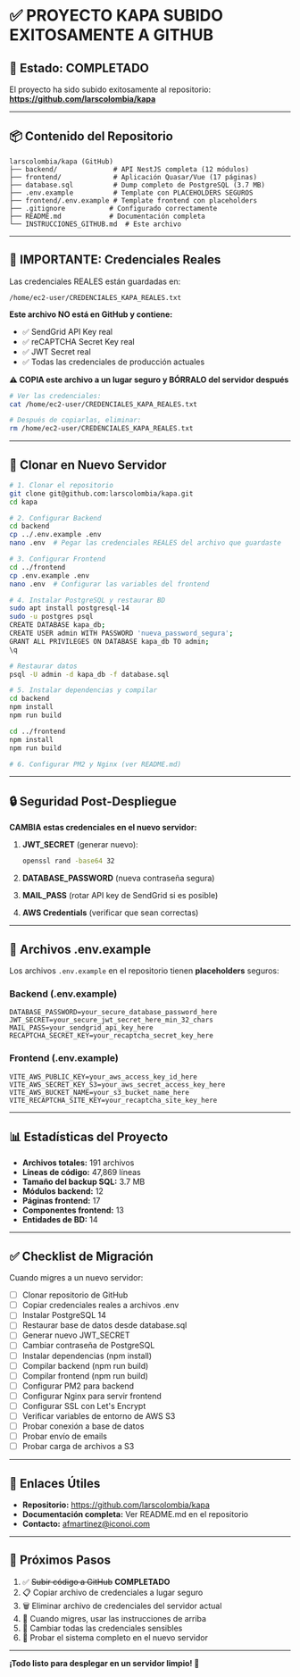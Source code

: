 # ✅ PROYECTO KAPA SUBIDO EXITOSAMENTE A GITHUB

## 🎉 Estado: COMPLETADO

El proyecto ha sido subido exitosamente al repositorio:
**https://github.com/larscolombia/kapa**

---

## 📦 Contenido del Repositorio

```
larscolombia/kapa (GitHub)
├── backend/              # API NestJS completa (12 módulos)
├── frontend/             # Aplicación Quasar/Vue (17 páginas)
├── database.sql          # Dump completo de PostgreSQL (3.7 MB)
├── .env.example          # Template con PLACEHOLDERS SEGUROS
├── frontend/.env.example # Template frontend con placeholders
├── .gitignore           # Configurado correctamente
├── README.md            # Documentación completa
└── INSTRUCCIONES_GITHUB.md  # Este archivo
```

---

## 🔐 IMPORTANTE: Credenciales Reales

Las credenciales REALES están guardadas en:
```
/home/ec2-user/CREDENCIALES_KAPA_REALES.txt
```

**Este archivo NO está en GitHub y contiene:**
- ✅ SendGrid API Key real
- ✅ reCAPTCHA Secret Key real
- ✅ JWT Secret real
- ✅ Todas las credenciales de producción actuales

**⚠️ COPIA este archivo a un lugar seguro y BÓRRALO del servidor después**

```bash
# Ver las credenciales:
cat /home/ec2-user/CREDENCIALES_KAPA_REALES.txt

# Después de copiarlas, eliminar:
rm /home/ec2-user/CREDENCIALES_KAPA_REALES.txt
```

---

## 🚀 Clonar en Nuevo Servidor

```bash
# 1. Clonar el repositorio
git clone git@github.com:larscolombia/kapa.git
cd kapa

# 2. Configurar Backend
cd backend
cp ../.env.example .env
nano .env  # Pegar las credenciales REALES del archivo que guardaste

# 3. Configurar Frontend
cd ../frontend
cp .env.example .env
nano .env  # Configurar las variables del frontend

# 4. Instalar PostgreSQL y restaurar BD
sudo apt install postgresql-14
sudo -u postgres psql
CREATE DATABASE kapa_db;
CREATE USER admin WITH PASSWORD 'nueva_password_segura';
GRANT ALL PRIVILEGES ON DATABASE kapa_db TO admin;
\q

# Restaurar datos
psql -U admin -d kapa_db -f database.sql

# 5. Instalar dependencias y compilar
cd backend
npm install
npm run build

cd ../frontend
npm install
npm run build

# 6. Configurar PM2 y Nginx (ver README.md)
```

---

## 🔒 Seguridad Post-Despliegue

**CAMBIA estas credenciales en el nuevo servidor:**

1. **JWT_SECRET** (generar nuevo):
   ```bash
   openssl rand -base64 32
   ```

2. **DATABASE_PASSWORD** (nueva contraseña segura)

3. **MAIL_PASS** (rotar API key de SendGrid si es posible)

4. **AWS Credentials** (verificar que sean correctas)

---

## 📄 Archivos .env.example

Los archivos `.env.example` en el repositorio tienen **placeholders** seguros:

### Backend (.env.example)
```env
DATABASE_PASSWORD=your_secure_database_password_here
JWT_SECRET=your_secure_jwt_secret_here_min_32_chars
MAIL_PASS=your_sendgrid_api_key_here
RECAPTCHA_SECRET_KEY=your_recaptcha_secret_key_here
```

### Frontend (.env.example)
```env
VITE_AWS_PUBLIC_KEY=your_aws_access_key_id_here
VITE_AWS_SECRET_KEY_S3=your_aws_secret_access_key_here
VITE_AWS_BUCKET_NAME=your_s3_bucket_name_here
VITE_RECAPTCHA_SITE_KEY=your_recaptcha_site_key_here
```

---

## 📊 Estadísticas del Proyecto

- **Archivos totales:** 191 archivos
- **Líneas de código:** 47,869 líneas
- **Tamaño del backup SQL:** 3.7 MB
- **Módulos backend:** 12
- **Páginas frontend:** 17
- **Componentes frontend:** 13
- **Entidades de BD:** 14

---

## ✅ Checklist de Migración

Cuando migres a un nuevo servidor:

- [ ] Clonar repositorio de GitHub
- [ ] Copiar credenciales reales a archivos .env
- [ ] Instalar PostgreSQL 14
- [ ] Restaurar base de datos desde database.sql
- [ ] Generar nuevo JWT_SECRET
- [ ] Cambiar contraseña de PostgreSQL
- [ ] Instalar dependencias (npm install)
- [ ] Compilar backend (npm run build)
- [ ] Compilar frontend (npm run build)
- [ ] Configurar PM2 para backend
- [ ] Configurar Nginx para servir frontend
- [ ] Configurar SSL con Let's Encrypt
- [ ] Verificar variables de entorno de AWS S3
- [ ] Probar conexión a base de datos
- [ ] Probar envío de emails
- [ ] Probar carga de archivos a S3

---

## 🔗 Enlaces Útiles

- **Repositorio:** https://github.com/larscolombia/kapa
- **Documentación completa:** Ver README.md en el repositorio
- **Contacto:** afmartinez@iconoi.com

---

## 🎯 Próximos Pasos

1. ✅ ~~Subir código a GitHub~~ **COMPLETADO**
2. 📋 Copiar archivo de credenciales a lugar seguro
3. 🗑️ Eliminar archivo de credenciales del servidor actual
4. 🔄 Cuando migres, usar las instrucciones de arriba
5. 🔐 Cambiar todas las credenciales sensibles
6. 🧪 Probar el sistema completo en el nuevo servidor

---

**¡Todo listo para desplegar en un servidor limpio! 🚀**
